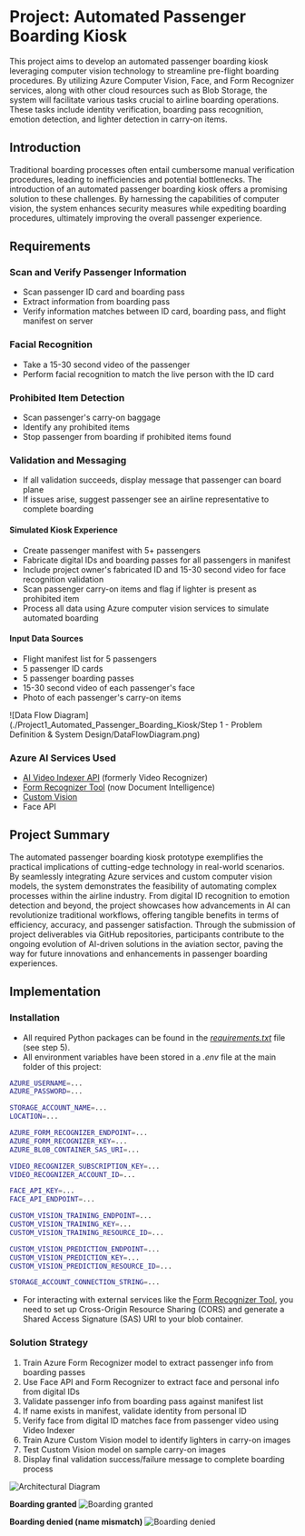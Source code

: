 # Project: Automated Passenger Boarding Kiosk

This project aims to develop an automated passenger boarding kiosk leveraging computer vision technology to streamline pre-flight boarding procedures. By utilizing Azure Computer Vision, Face, and Form Recognizer services, along with other cloud resources such as Blob Storage, the system will facilitate various tasks crucial to airline boarding operations. These tasks include identity verification, boarding pass recognition, emotion detection, and lighter detection in carry-on items.

## Introduction

Traditional boarding processes often entail cumbersome manual verification procedures, leading to inefficiencies and potential bottlenecks. The introduction of an automated passenger boarding kiosk offers a promising solution to these challenges. By harnessing the capabilities of computer vision, the system enhances security measures while expediting boarding procedures, ultimately improving the overall passenger experience.

## Requirements

### Scan and Verify Passenger Information

- Scan passenger ID card and boarding pass
- Extract information from boarding pass
- Verify information matches between ID card, boarding pass, and flight manifest on server

### Facial Recognition

- Take a 15-30 second video of the passenger
- Perform facial recognition to match the live person with the ID card

### Prohibited Item Detection

- Scan passenger's carry-on baggage
- Identify any prohibited items
- Stop passenger from boarding if prohibited items found

### Validation and Messaging

- If all validation succeeds, display message that passenger can board plane
- If issues arise, suggest passenger see an airline representative to complete boarding

#### Simulated Kiosk Experience

- Create passenger manifest with 5+ passengers
- Fabricate digital IDs and boarding passes for all passengers in manifest
- Include project owner's fabricated ID and 15-30 second video for face recognition validation
- Scan passenger carry-on items and flag if lighter is present as prohibited item
- Process all data using Azure computer vision services to simulate automated boarding

#### Input Data Sources

- Flight manifest list for 5 passengers
- 5 passenger ID cards
- 5 passenger boarding passes
- 15-30 second video of each passenger's face
- Photo of each passenger's carry-on items

![Data Flow Diagram](./Project1_Automated_Passenger_Boarding_Kiosk/Step 1 - Problem Definition & System Design/DataFlowDiagram.png)

### Azure AI Services Used

- [AI Video Indexer API](https://www.videoindexer.ai) (formerly Video Recognizer)
- [Form Recognizer Tool](https://fott-2-1.azurewebsites.net/) (now Document Intelligence)
- [Custom Vision](https://www.customvision.ai/)
- Face API

## Project Summary

The automated passenger boarding kiosk prototype exemplifies the practical implications of cutting-edge technology in real-world scenarios. By seamlessly integrating Azure services and custom computer vision models, the system demonstrates the feasibility of automating complex processes within the airline industry. From digital ID recognition to emotion detection and beyond, the project showcases how advancements in AI can revolutionize traditional workflows, offering tangible benefits in terms of efficiency, accuracy, and passenger satisfaction. Through the submission of project deliverables via GitHub repositories, participants contribute to the ongoing evolution of AI-driven solutions in the aviation sector, paving the way for future innovations and enhancements in passenger boarding experiences.

## Implementation

### Installation

- All required Python packages can be found in the [_requirements.txt_](step_5_validation_metrics_monitoring/requirements.txt) file (see step 5).
- All environment variables have been stored in a _.env_ file at the main folder of this project:

```bash
AZURE_USERNAME=...
AZURE_PASSWORD=...

STORAGE_ACCOUNT_NAME=...
LOCATION=...

AZURE_FORM_RECOGNIZER_ENDPOINT=...
AZURE_FORM_RECOGNIZER_KEY=...
AZURE_BLOB_CONTAINER_SAS_URI=...

VIDEO_RECOGNIZER_SUBSCRIPTION_KEY=...
VIDEO_RECOGNIZER_ACCOUNT_ID=...

FACE_API_KEY=...
FACE_API_ENDPOINT=...

CUSTOM_VISION_TRAINING_ENDPOINT=...
CUSTOM_VISION_TRAINING_KEY=...
CUSTOM_VISION_TRAINING_RESOURCE_ID=...

CUSTOM_VISION_PREDICTION_ENDPOINT=...
CUSTOM_VISION_PREDICTION_KEY=...
CUSTOM_VISION_PREDICTION_RESOURCE_ID=...

STORAGE_ACCOUNT_CONNECTION_STRING=...
```

- For interacting with external services like the [Form Recognizer Tool](https://fott-2-1.azurewebsites.net/), you need to set up Cross-Origin Resource Sharing (CORS) and generate a Shared Access Signature (SAS) URI to your blob container.

### Solution Strategy

1. Train Azure Form Recognizer model to extract passenger info from boarding passes
2. Use Face API and Form Recognizer to extract face and personal info from digital IDs
3. Validate passenger info from boarding pass against manifest list
4. If name exists in manifest, validate identity from personal ID
5. Verify face from digital ID matches face from passenger video using Video Indexer
6. Train Azure Custom Vision model to identify lighters in carry-on images
7. Test Custom Vision model on sample carry-on images
8. Display final validation success/failure message to complete boarding process

![Architectural Diagram](./step_1_problem_definition_system_design/Architecture-Guideline.png)

**Boarding granted**
![Boarding granted](./step_5_validation_metrics_monitoring/all_validations_passed.jpg)

**Boarding denied (name mismatch)**
![Boarding denied](./step_5_validation_metrics_monitoring/named_not_validated.jpg)
